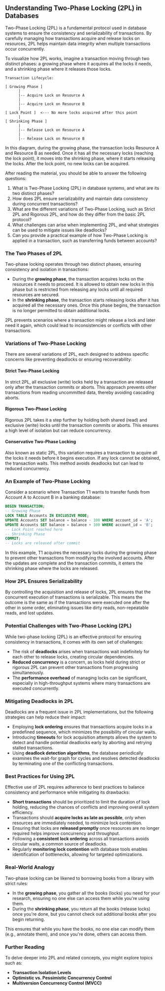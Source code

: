 ## Understanding Two-Phase Locking (2PL) in Databases

Two-Phase Locking (2PL) is a fundamental protocol used in database systems to ensure the consistency and serializability of transactions. By carefully managing how transactions acquire and release locks on resources, 2PL helps maintain data integrity when multiple transactions occur concurrently.

To visualize how 2PL works, imagine a transaction moving through two distinct phases: a growing phase where it acquires all the locks it needs, and a shrinking phase where it releases those locks.

```
Transaction Lifecycle:

[ Growing Phase ]
      |
      |-- Acquire Lock on Resource A
      |
      |-- Acquire Lock on Resource B
      |
[ Lock Point ]  <--- No more locks acquired after this point
      |
[ Shrinking Phase ]
      |
      |-- Release Lock on Resource A
      |
      |-- Release Lock on Resource B
```

In this diagram, during the growing phase, the transaction locks Resource A and Resource B as needed. Once it has all the necessary locks (reaching the lock point), it moves into the shrinking phase, where it starts releasing the locks. After the lock point, no new locks can be acquired.

After reading the material, you should be able to answer the following questions:

1. What is Two-Phase Locking (2PL) in database systems, and what are its two distinct phases?
2. How does 2PL ensure serializability and maintain data consistency during concurrent transactions?
3. What are the different variations of Two-Phase Locking, such as Strict 2PL and Rigorous 2PL, and how do they differ from the basic 2PL protocol?
4. What challenges can arise when implementing 2PL, and what strategies can be used to mitigate issues like deadlocks?
5. Can you provide a practical example of how Two-Phase Locking is applied in a transaction, such as transferring funds between accounts?

### The Two Phases of 2PL

Two-phase locking operates through two distinct phases, ensuring consistency and isolation in transactions:

- During the **growing phase**, the transaction acquires locks on the resources it needs to proceed. It is allowed to obtain new locks in this phase but is restricted from releasing any locks until all required resources are secured.  
- In the **shrinking phase**, the transaction starts releasing locks after it has acquired all the necessary ones. Once this phase begins, the transaction is no longer permitted to obtain additional locks.  

2PL prevents scenarios where a transaction might release a lock and later need it again, which could lead to inconsistencies or conflicts with other transactions.

### Variations of Two-Phase Locking

There are several variations of 2PL, each designed to address specific concerns like preventing deadlocks or ensuring recoverability:

#### Strict Two-Phase Locking

In strict 2PL, all exclusive (write) locks held by a transaction are released only after the transaction commits or aborts. This approach prevents other transactions from reading uncommitted data, thereby avoiding cascading aborts.

#### Rigorous Two-Phase Locking

Rigorous 2PL takes it a step further by holding both shared (read) and exclusive (write) locks until the transaction commits or aborts. This ensures a high level of isolation but can reduce concurrency.

#### Conservative Two-Phase Locking

Also known as static 2PL, this variation requires a transaction to acquire all the locks it needs before it begins execution. If any lock cannot be obtained, the transaction waits. This method avoids deadlocks but can lead to reduced concurrency.

### An Example of Two-Phase Locking

Consider a scenario where Transaction T1 wants to transfer funds from Account A to Account B in a banking database:

```sql
BEGIN TRANSACTION;
-- Growing Phase
LOCK TABLE Accounts IN EXCLUSIVE MODE;
UPDATE Accounts SET balance = balance - 100 WHERE account_id = 'A';
UPDATE Accounts SET balance = balance + 100 WHERE account_id = 'B';
-- Lock Point reached here
-- Shrinking Phase
COMMIT;
-- Locks are released after commit
```

In this example, T1 acquires the necessary locks during the growing phase to prevent other transactions from modifying the involved accounts. After the updates are complete and the transaction commits, it enters the shrinking phase where the locks are released.

### How 2PL Ensures Serializability

By controlling the acquisition and release of locks, 2PL ensures that the concurrent execution of transactions is serializable. This means the outcome is the same as if the transactions were executed one after the other in some order, eliminating issues like dirty reads, non-repeatable reads, and lost updates.

### Potential Challenges with Two-Phase Locking (2PL)

While two-phase locking (2PL) is an effective protocol for ensuring consistency in transactions, it comes with its own set of challenges:

- The risk of **deadlocks** arises when transactions wait indefinitely for each other to release locks, creating circular dependencies.  
- **Reduced concurrency** is a concern, as locks held during strict or rigorous 2PL can prevent other transactions from progressing simultaneously.  
- The **performance overhead** of managing locks can be significant, especially in high-throughput systems where many transactions are executed concurrently.  

### Mitigating Deadlocks in 2PL

Deadlocks are a frequent issue in 2PL implementations, but the following strategies can help reduce their impact:

- Employing **lock ordering** ensures that transactions acquire locks in a predefined sequence, which minimizes the possibility of circular waits.  
- Introducing **timeouts** for lock acquisition attempts allows the system to detect and handle potential deadlocks early by aborting and retrying stalled transactions.  
- Using **deadlock detection algorithms**, the database periodically examines the wait-for graph for cycles and resolves detected deadlocks by terminating one of the conflicting transactions.  

### Best Practices for Using 2PL

Effective use of 2PL requires adherence to best practices to balance consistency and performance while mitigating its drawbacks:

- **Short transactions** should be prioritized to limit the duration of lock holding, reducing the chances of conflicts and improving overall system efficiency.  
- Transactions should **acquire locks as late as possible**, only when resources are immediately needed, to minimize lock contention.  
- Ensuring that locks are **released promptly** once resources are no longer required helps improve concurrency and throughput.  
- Following a **consistent lock ordering** across all transactions avoids circular waits, a common source of deadlocks.  
- Regularly **monitoring lock contention** with database tools enables identification of bottlenecks, allowing for targeted optimizations.  

### Real-World Analogy

Two-phase locking can be likened to borrowing books from a library with strict rules:

- In the **growing phase**, you gather all the books (locks) you need for your research, ensuring no one else can access them while you're using them.  
- During the **shrinking phase**, you return all the books (release locks) once you're done, but you cannot check out additional books after you begin returning.  

This ensures that while you have the books, no one else can modify them (e.g., annotate them), and once you're done, others can access them.

### Further Reading

To delve deeper into 2PL and related concepts, you might explore topics such as:

- **Transaction Isolation Levels**
- **Optimistic vs. Pessimistic Concurrency Control**
- **Multiversion Concurrency Control (MVCC)**
